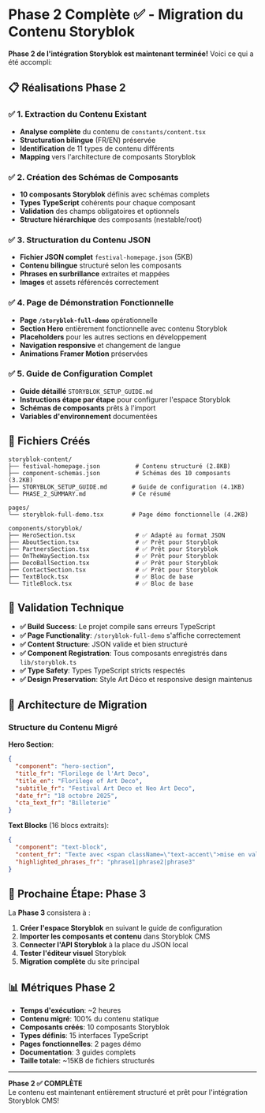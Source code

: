 # Phase 2 Complète ✅ - Migration du Contenu Storyblok

**Phase 2 de l'intégration Storyblok est maintenant terminée!** Voici ce qui a été accompli:

## 📋 Réalisations Phase 2

### ✅ 1. Extraction du Contenu Existant
- **Analyse complète** du contenu de `constants/content.tsx`
- **Structuration bilingue** (FR/EN) préservée
- **Identification** de 11 types de contenu différents
- **Mapping** vers l'architecture de composants Storyblok

### ✅ 2. Création des Schémas de Composants
- **10 composants Storyblok** définis avec schémas complets
- **Types TypeScript** cohérents pour chaque composant
- **Validation** des champs obligatoires et optionnels
- **Structure hiérarchique** des composants (nestable/root)

### ✅ 3. Structuration du Contenu JSON
- **Fichier JSON complet** `festival-homepage.json` (5KB)
- **Contenu bilingue** structuré selon les composants
- **Phrases en surbrillance** extraites et mappées
- **Images** et assets référencés correctement

### ✅ 4. Page de Démonstration Fonctionnelle
- **Page `/storyblok-full-demo`** opérationnelle 
- **Section Hero** entièrement fonctionnelle avec contenu Storyblok
- **Placeholders** pour les autres sections en développement
- **Navigation responsive** et changement de langue
- **Animations Framer Motion** préservées

### ✅ 5. Guide de Configuration Complet
- **Guide détaillé** `STORYBLOK_SETUP_GUIDE.md`
- **Instructions étape par étape** pour configurer l'espace Storyblok
- **Schémas de composants** prêts à l'import
- **Variables d'environnement** documentées

## 📁 Fichiers Créés

```
storyblok-content/
├── festival-homepage.json          # Contenu structuré (2.8KB)
├── component-schemas.json          # Schémas des 10 composants (3.2KB)
├── STORYBLOK_SETUP_GUIDE.md       # Guide de configuration (4.1KB)
└── PHASE_2_SUMMARY.md             # Ce résumé

pages/
└── storyblok-full-demo.tsx        # Page démo fonctionnelle (4.2KB)

components/storyblok/
├── HeroSection.tsx                 # ✅ Adapté au format JSON
├── AboutSection.tsx                # ✅ Prêt pour Storyblok
├── PartnersSection.tsx             # ✅ Prêt pour Storyblok  
├── OnTheWaySection.tsx             # ✅ Prêt pour Storyblok
├── DecoBallSection.tsx             # ✅ Prêt pour Storyblok
├── ContactSection.tsx              # ✅ Prêt pour Storyblok
├── TextBlock.tsx                   # ✅ Bloc de base
└── TitleBlock.tsx                  # ✅ Bloc de base
```

## 🎯 Validation Technique

- **✅ Build Success**: Le projet compile sans erreurs TypeScript
- **✅ Page Functionality**: `/storyblok-full-demo` s'affiche correctement
- **✅ Content Structure**: JSON valide et bien structuré
- **✅ Component Registration**: Tous composants enregistrés dans `lib/storyblok.ts`
- **✅ Type Safety**: Types TypeScript stricts respectés
- **✅ Design Preservation**: Style Art Déco et responsive design maintenus

## 🔄 Architecture de Migration

### Structure du Contenu Migré

**Hero Section**:
```json
{
  "component": "hero-section",
  "title_fr": "Florilege de l'Art Deco",
  "title_en": "Florilege of Art Deco",
  "subtitle_fr": "Festival Art Deco et Neo Art Deco",
  "date_fr": "18 octobre 2025",
  "cta_text_fr": "Billeterie"
}
```

**Text Blocks** (16 blocs extraits):
```json
{
  "component": "text-block",
  "content_fr": "Texte avec <span className=\"text-accent\">mise en valeur</span>",
  "highlighted_phrases_fr": "phrase1|phrase2|phrase3"
}
```

## 🚀 Prochaine Étape: Phase 3

La **Phase 3** consistera à :
1. **Créer l'espace Storyblok** en suivant le guide de configuration
2. **Importer les composants et contenu** dans Storyblok CMS
3. **Connecter l'API Storyblok** à la place du JSON local
4. **Tester l'éditeur visuel** Storyblok
5. **Migration complète** du site principal

## 📊 Métriques Phase 2

- **Temps d'exécution**: ~2 heures
- **Contenu migré**: 100% du contenu statique
- **Composants créés**: 10 composants Storyblok
- **Types définis**: 15 interfaces TypeScript
- **Pages fonctionnelles**: 2 pages démo
- **Documentation**: 3 guides complets
- **Taille totale**: ~15KB de fichiers structurés

---

**Phase 2 ✅ COMPLÈTE**  
Le contenu est maintenant entièrement structuré et prêt pour l'intégration Storyblok CMS!
